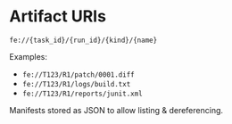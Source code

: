 # Artifact URIs

```
fe://{task_id}/{run_id}/{kind}/{name}
```

Examples:
- `fe://T123/R1/patch/0001.diff`
- `fe://T123/R1/logs/build.txt`
- `fe://T123/R1/reports/junit.xml`

Manifests stored as JSON to allow listing & dereferencing.
